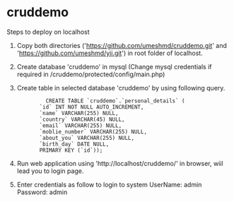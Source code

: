 # cruddemo
Steps to deploy on localhost
1) Copy both directories ('https://github.com/umeshmd/cruddemo.git' and 'https://github.com/umeshmd/yii.git') in root folder of localhost.
2) Create database 'cruddemo' in mysql (Change mysql credentials if required in /cruddemo/protected/config/main.php)
3) Create table in selected database 'cruddemo' by using following query.
    
                CREATE TABLE `cruddemo`.`personal_details` (
              `id` INT NOT NULL AUTO_INCREMENT,
              `name` VARCHAR(255) NULL,
              `country` VARCHAR(45) NULL,
              `email` VARCHAR(255) NULL,
              `moblie_number` VARCHAR(255) NULL,
              `about_you` VARCHAR(255) NULL,
              `birth_day` DATE NULL,
              PRIMARY KEY (`id`));
    
4) Run web application using 'http://localhost/cruddemo/' in browser, wiil lead you to login page.
5) Enter credentials as follow to login to system
      UserName: admin
      Password: admin
